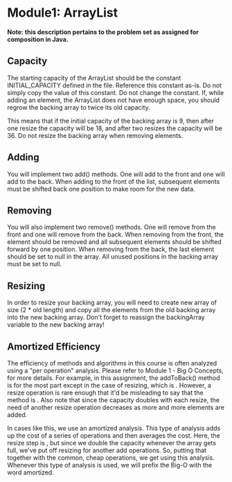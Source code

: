 # Module1: ArrayList

**Note: this description pertains to the problem set as assigned for composition in Java.**

## Capacity
The starting capacity of the ArrayList should be the constant INITIAL_CAPACITY defined in the file.
Reference this constant as-is. Do not simply copy the value of this constant. Do not change the
constant. If, while adding an element, the ArrayList does not have enough space, you should regrow
the backing array to twice its old capacity.

This means that if the initial capacity of the backing array is 9, then after one resize the
capacity will be 18, and after two resizes the capacity will be 36. Do not resize the backing array
when removing elements.

## Adding
You will implement two add() methods. One will add to the front and one will add to the back. When
adding to the front of the list, subsequent elements must be shifted back one position to make room
for the new data.

## Removing
You will also implement two remove() methods. One will remove from the front and one will remove
from the back. When removing from the front, the element should be removed and all subsequent
elements should be shifted forward by one position. When removing from the back, the last element
should be set to null in the array. All unused positions in the backing array must be set to null.

## Resizing
In order to resize your backing array, you will need to create new array of size (2 * old length)
and copy all the elements from the old backing array into the new backing array. Don't forget to
reassign the backingArray variable to the new backing array!

## Amortized Efficiency
The efficiency of methods and algorithms in this course is often analyzed using a "per operation"
analysis. Please refer to Module 1 - Big O Concepts, for more details. For example, in this
assignment, the addToBack() method is  for the most part except in the case of resizing, which is .
However, a resize operation is rare enough that it'd be misleading to say that the method is . Also
note that since the capacity doubles with each resize, the need of another resize operation
decreases as more and more elements are added.

In cases like this, we use an amortized analysis. This type of analysis adds up the cost of a series
of operations and then averages the cost. Here, the resize step is , but since we double the
capacity whenever the array gets full, we've put off resizing for another  add operations. So,
putting that together with the common, cheap  operations, we get  using this analysis. Whenever this
type of analysis is used, we will prefix the Big-O with the word amortized.
